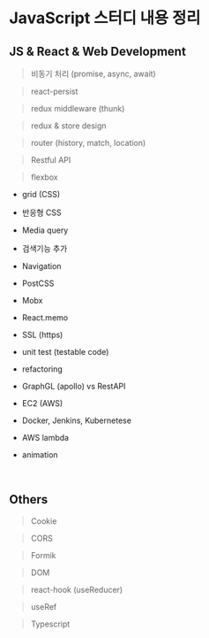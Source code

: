 # JavaScript 스터디 내용 정리

## JS & React & Web Development

> 비동기 처리 (promise, async, await)

> react-persist

> redux middleware (thunk)

> redux & store design

> router (history, match, location)

> Restful API

> flexbox

- grid (CSS)

- 반응형 CSS

- Media query

- 검색기능 추가

- Navigation

- PostCSS

- Mobx

- React.memo

- SSL (https)

- unit test (testable code)

- refactoring

- GraphGL (apollo) vs RestAPI

- EC2 (AWS)

- Docker, Jenkins, Kubernetese

- AWS lambda

- animation

<br>

## Others

> Cookie

> CORS

> Formik

> DOM

> react-hook (useReducer)

> useRef

> Typescript
